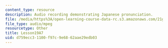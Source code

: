 ```yaml
---
content_type: resource
description: Audio recording demonstrating Japanese pronunciation.
file: /media/https%3A/open-learning-course-data-rc.s3.amazonaws.com/21g-504-japanese-iv-spring-2009/d759ecc31100f97c9e6862aae29edb03_Lesson19A7.mp3
file_type: audio/mpeg
resourcetype: Other
title: Lesson19A7
uid: d759ecc3-1100-f97c-9e68-62aae29edb03
---
```

